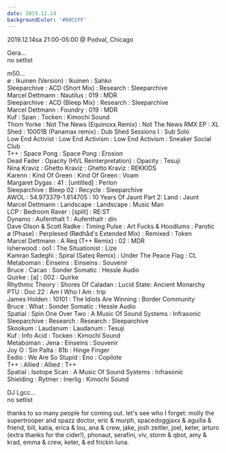 ```yaml
---
date: 2019.12.14
backgroundColor: '#00CCFF'
---
```


2019.12.14sa 21:00-05:00 @ Podval, Chicago  

Gera...  
no setlist  

m50...  
ø : Ikuinen (Version) : Ikuinen : Sahko  
Sleeparchive : ACD (Short Mix) : Research : Sleeparchive  
Marcel Dettmann : Nautilus : 019 : MDR  
Sleeparchive : ACD (Bleep Mix) : Research : Sleeparchive  
Marcel Dettmann : Foundry : 019 : MDR  
Kuf : Span : Tocken : Kimochi Sound  
Thom Yorke : Not The News (Equinoxx Remix) : Not The News RMX EP : XL  
Shed : 10001B (Panamax remix) : Dub Shed Sessions I : Sub Solo  
Low End Activist : Low End Activism : Low End Activism : Sneaker Social Club  
T++ : Space Pong : Space Pong : Erosion  
Dead Fader : Opacity (HVL Reinterpretation) : Opacity : Tesuji  
Nina Kraviz : Ghetto Kraviz : Ghetto Kraviz : REKKIDS  
Karenn : Kind Of Green : Kind Of Green : Voam  
Margaret Dygas : 41 : \[untitled\] : Perlon  
Sleeparchive : Bleep 02 : Recycle : Sleeparchive  
AWOL : 54.973379-1.614705 : 10 Years Of Jaunt Part 2: Land : Jaunt  
Marcel Dettmann : Landscape : Landscape : Music Man  
LCP : Bedroom Raver : \[split\] : RE:ST  
Dynamo : Aufenthalt 1 : Aufenthalt : din  
Dave Olson & Scott Radke : Timing Pulse : Art Fucks & Hoodlums : Parotic  
ø (Phase) : Perplexed (Rødhåd's Extended Mix) : Remixed : Token  
Marcel Dettmann : A Req (T++ Remix) : 02 : MDR  
Isherwood : oo1 : The Situationist : Lize  
Kamran Sadeghi : Spiral (Sateq Remix) : Under The Peace Flag : CL  
Metaboman : Einseins : Einseins : Souvenir  
Bruce : Cacao : Sonder Somatic : Hessle Audio  
Quirke : \[a\] : 002 : Quirke  
Rhythmic Theory : Shores Of Caladan : Lucid State: Ancient Monarchy  
PTU : Doc 22 : Am I Who I Am : trip  
James Holden : 10101 : The Idiots Are Winning : Border Community  
Bruce : What : Sonder Somatic : Hessle Audio  
Spatial : Spin One Over Two : A Music Of Sound Systems : Infrasonic  
Sleeparchive : Research : Research : Sleeparchive  
Skookum : Laudanum : Laudanum : Tesuji  
Kuf : Info Acid : Tocken : Kimochi Sound  
Metaboman : Jena : Einseins : Souvenir  
Joy O : Sin Palta : 81b : Hinge Finger  
Eedio : We Are So Stupid : Eno : Copilote  
T++ : Allied : Allied : T++  
Spatial : Isotope Scan : A Music Of Sound Systems : Infrasonic  
Shielding : Rytmer : Inerlig : Kimochi Sound  

DJ Lgcc...  
no setlist  

thanks to so many people for coming out. let's see who I forget: molly the supertrooper and spazz doctor, eric & murph, spacedoggjaxx & aguilla & friend, bill, katia, erica & lou, ana & crew, jake, josh zeitler, joel, keter, arturo (extra thanks for the cider!), phonaut, serafini, viv, storm & qbot, amy & krad, emma & crew, keter, & ed frickin luna.